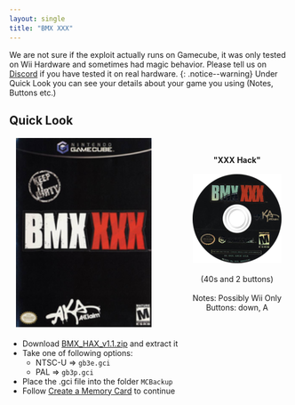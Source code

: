 ```yaml
---
layout: single
title: "BMX XXX"
---
```

We are not sure if the exploit actually runs on Gamecube, it was only tested on Wii Hardware and sometimes had magic behavior.
Please tell us on [Discord](https://discord.gg/gamecube) if you have tested it on real hardware.
{: .notice--warning}
Under Quick Look you can see your details about your game you using (Notes, Buttons etc.)
## Quick Look
<!--TODO: Test. not tested on hardware-->
<table style="table-layout: fixed; width: 552px">
<colgroup>
<col style="width: 268px">
<col style="width: 284px">
</colgroup>
<thead>
  <tr>
    <td style="text-align:center">
      <img src="/images/gameArt/GB3E/GB3E_box.png" alt="BMX Box Art" width="244" height="340">
    </td>
    <td style="text-align:center">
      <b>"XXX Hack"</b><br>
      <br><img src="/images/gameArt/GB3E/GB3E_disc.png" alt="BMX Disc Art" width="160" height="160">
      <br>
      <br>(40s and 2 buttons)<br>
      <br>Notes: Possibly Wii Only
      <br>Buttons: down, A
      <br>
    </td>
  </tr>
</thead>
</table>
<!--  //////////////////////////////////////////////////////////   -->

- Download [BMX_HAX_v1.1.zip](files\saves\BMX_HAX_v1.1.zip) and extract it
- Take one of following options:
  * NTSC-U => `gb3e.gci`
  * PAL => `gb3p.gci`
- Place the .gci file into the folder `MCBackup`
- Follow [Create a Memory Card](/saveExploits#create-a-memory-card) to continue
